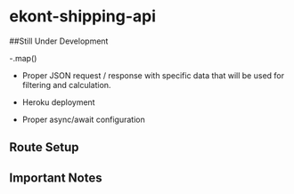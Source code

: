 # ekont-shipping-api

##Still Under Development

-.map()

- Proper JSON request / response with specific data that will be used for filtering and calculation.

- Heroku deployment

- Proper async/await configuration

## Route Setup


## Important Notes
